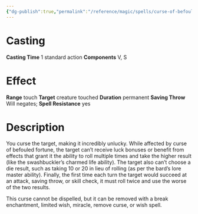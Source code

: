 ```yaml
---
{"dg-publish":true,"permalink":"/reference/magic/spells/curse-of-befouled-fortune/","dgHomeLink":true,"dgPassFrontmatter":false}
---
```



# Casting
**Casting Time** 1 standard action
**Components** V, S

# Effect
**Range** touch
**Target** creature touched
**Duration** permanent
**Saving Throw** Will negates; **Spell Resistance** yes

# Description
You curse the target, making it incredibly unlucky. While affected by curse of befouled fortune, the target can’t receive luck bonuses or benefit from effects that grant it the ability to roll multiple times and take the higher result (like the swashbuckler’s charmed life ability). The target also can’t choose a die result, such as taking 10 or 20 in lieu of rolling (as per the bard’s lore master ability). Finally, the first time each turn the target would succeed at an attack, saving throw, or skill check, it must roll twice and use the worse of the two results.

This curse cannot be dispelled, but it can be removed with a break enchantment, limited wish, miracle, remove curse, or wish spell.